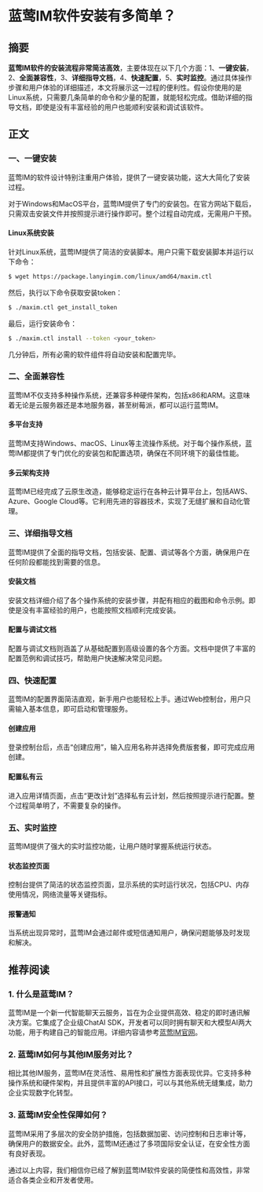 # 蓝莺IM软件安装有多简单？


## 摘要

**蓝莺IM软件的安装流程非常简洁高效**，主要体现在以下几个方面：1、**一键安装**，2、**全面兼容性**，3、**详细指导文档**，4、**快速配置**，5、**实时监控**。通过具体操作步骤和用户体验的详细描述，本文将展示这一过程的便利性。假设你使用的是Linux系统，只需要几条简单的命令和少量的配置，就能轻松完成。借助详细的指导文档，即使是没有丰富经验的用户也能顺利安装和调试该软件。

## 正文

### 一、一键安装

蓝莺IM的软件设计特别注重用户体验，提供了一键安装功能，这大大简化了安装过程。

对于Windows和MacOS平台，蓝莺IM提供了专门的安装包。在官方网站下载后，只需双击安装文件并按照提示进行操作即可。整个过程自动完成，无需用户干预。

#### Linux系统安装

针对Linux系统，蓝莺IM提供了简洁的安装脚本。用户只需下载安装脚本并运行以下命令：

```bash
$ wget https://package.lanyingim.com/linux/amd64/maxim.ctl
```

然后，执行以下命令获取安装token：

```bash
$ ./maxim.ctl get_install_token
```

最后，运行安装命令：

```bash
$ ./maxim.ctl install --token <your_token>
```

几分钟后，所有必需的软件组件将自动安装和配置完毕。

### 二、全面兼容性

蓝莺IM不仅支持多种操作系统，还兼容多种硬件架构，包括x86和ARM。这意味着无论是云服务器还是本地服务器，甚至树莓派，都可以运行蓝莺IM。

#### 多平台支持

蓝莺IM支持Windows、macOS、Linux等主流操作系统。对于每个操作系统，蓝莺IM都提供了专门优化的安装包和配置选项，确保在不同环境下的最佳性能。

#### 多云架构支持

蓝莺IM已经完成了云原生改造，能够稳定运行在各种云计算平台上，包括AWS、Azure、Google Cloud等。它利用先进的容器技术，实现了无缝扩展和自动化管理。

### 三、详细指导文档

蓝莺IM提供了全面的指导文档，包括安装、配置、调试等各个方面，确保用户在任何阶段都能找到需要的信息。

#### 安装文档

安装文档详细介绍了各个操作系统的安装步骤，并配有相应的截图和命令示例。即使是没有丰富经验的用户，也能按照文档顺利完成安装。

#### 配置与调试文档

配置与调试文档则涵盖了从基础配置到高级设置的各个方面。文档中提供了丰富的配置范例和调试技巧，帮助用户快速解决常见问题。

### 四、快速配置

蓝莺IM的配置界面简洁直观，新手用户也能轻松上手。通过Web控制台，用户只需输入基本信息，即可启动和管理服务。

#### 创建应用

登录控制台后，点击“创建应用”，输入应用名称并选择免费版套餐，即可完成应用创建。

#### 配置私有云

进入应用详情页面，点击“更改计划”选择私有云计划，然后按照提示进行配置。整个过程简单明了，不需要复杂的操作。

### 五、实时监控

蓝莺IM提供了强大的实时监控功能，让用户随时掌握系统运行状态。

#### 状态监控页面

控制台提供了简洁的状态监控页面，显示系统的实时运行状况，包括CPU、内存使用情况，网络流量等关键指标。

#### 报警通知

当系统出现异常时，蓝莺IM会通过邮件或短信通知用户，确保问题能够及时发现和解决。

## 推荐阅读

### 1. **什么是蓝莺IM？**

蓝莺IM是一个新一代智能聊天云服务，旨在为企业提供高效、稳定的即时通讯解决方案。它集成了企业级ChatAI SDK，开发者可以同时拥有聊天和大模型AI两大功能，用于构建自己的智能应用。详细内容请参考[蓝莺IM官网](https://www.lanyingim.com)。

### 2. **蓝莺IM如何与其他IM服务对比？**

相比其他IM服务，蓝莺IM在灵活性、易用性和扩展性方面表现优异。它支持多种操作系统和硬件架构，并且提供丰富的API接口，可以与其他系统无缝集成，助力企业实现数字化转型。

### 3. **蓝莺IM安全性保障如何？**

蓝莺IM采用了多层次的安全防护措施，包括数据加密、访问控制和日志审计等，确保用户的数据安全。此外，蓝莺IM还通过了多项国际安全认证，在安全性方面有良好表现。

通过以上内容，我们相信你已经了解到蓝莺IM软件安装的简便性和高效性，非常适合各类企业和开发者使用。